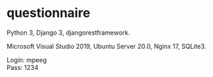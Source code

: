 # questionnaire

Python 3, Django 3, djangorestframework.


Microsoft Visual Studio 2019, Ubuntu Server 20.0, Nginx 17, SQLite3.
  
Login: mpeeg  
Pass: 1234
